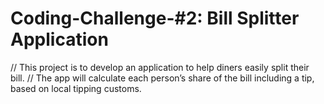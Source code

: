 # Coding-Challenge-#2: Bill Splitter Application

// This project is to develop an application to help diners easily split their bill. 
// The app will calculate each person’s share of the bill including a tip, based on local tipping customs.